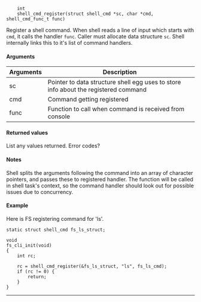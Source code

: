 ```no-highlight
    int 
    shell_cmd_register(struct shell_cmd *sc, char *cmd, shell_cmd_func_t func)
```

Register a shell command. When shell reads a line of input which starts with `cmd`, it calls the handler `func`. Caller must allocate data structure `sc`. Shell internally links this to it's list of command handlers.


#### Arguments

| Arguments | Description |
|-----------|-------------|
| sc |  Pointer to data structure shell egg uses to store info about the registered command |
| cmd |  Command getting registered  |
| func |  Function to call when command is received from console  |

#### Returned values

List any values returned.
Error codes?

#### Notes 

Shell splits the arguments following the command into an array of character pointers, and passes these to registered handler. The function will be called in shell task's context, so the command handler should look out for possible issues due to concurrency.

#### Example

Here is FS registering command for 'ls'.

```no-highlight
static struct shell_cmd fs_ls_struct;

void
fs_cli_init(void)
{
    int rc;

    rc = shell_cmd_register(&fs_ls_struct, "ls", fs_ls_cmd);
    if (rc != 0) {
        return;
    }
}

```

---------------------
